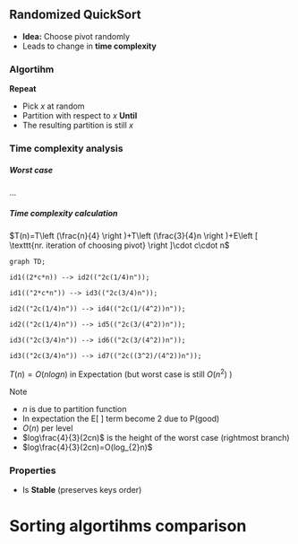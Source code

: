 ## Randomized QuickSort

- **Idea:** Choose pivot randomly
- Leads to change in **time complexity**

### Algortihm

**Repeat**
- Pick $x$ at random
- Partition with respect to $x$
**Until**
- The resulting partition is still $x$

### Time complexity analysis

##### Worst case
...

##### Time complexity calculation
$T(n)=T\left (\frac{n}{4}  \right )+T\left (\frac{3}{4}n  \right )+E\left [ \texttt{nr. iteration of choosing pivot} \right ]\cdot c\cdot n$

```mermaid
graph TD;

id1((2*c*n)) --> id2(("2c(1/4)n"));

id1(("2*c*n")) --> id3(("2c(3/4)n"));

id2(("2c(1/4)n")) --> id4(("2c(1/(4^2))n"));

id2(("2c(1/4)n")) --> id5(("2c(3/(4^2))n"));

id3(("2c(3/4)n")) --> id6(("2c(3/(4^2))n"));

id3(("2c(3/4)n")) --> id7(("2c((3^2)/(4^2))n"));
```

$T(n)=O(n logn)$ in Expectation (but worst case is still $O(n^2)$ )

> [!NOTE]
> - $n$ is due to partition function
> - In expectation the E[ ] term become 2 due to P(good)
> - $O(n)$ per level
> - $log\frac{4}{3}(2cn)$ is the height of the worst case (rightmost branch)
> - $log\frac{4}{3}(2cn)=O(log_{2}n)$

### Properties
- Is **Stable** (preserves keys order)

# Sorting algortihms comparison


